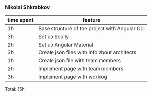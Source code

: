 ### Nikolai Shkrabkov
| time spent | feature                                           |
| ---------- | ------------------------------------------------- |
| 1h         | Base structure of the project with Angular CLI    |
| 3h         | Set up Scully                                     |
| 2h         | Set up Angular Material                           |
| 3h         | Create json files with info about architects      |
| 1h         | Create json file with team members                |
| 2h         | Implement page with team members                  |
| 3h         | Implement page with worklog                       |

Total: 15h
